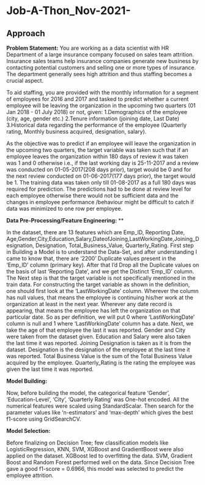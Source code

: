 # Job-A-Thon_Nov-2021-
**Approach** 
-----------------------------------------------------------------------
**Problem Statement:** 
You are working as a data scientist with HR Department of a large insurance company focused on sales team attrition. Insurance sales teams help insurance companies generate new business by contacting potential customers and selling one or more types of insurance. The department generally sees high attrition and thus staffing becomes a crucial aspect.

To aid staffing, you are provided with the monthly information for a segment of employees for 2016 and 2017 and tasked to predict whether a current employee will be leaving the organization in the upcoming two quarters (01 Jan 2018 - 01 July 2018) or not, given: 
1.Demographics of the employee (city, age, gender etc.) 
2.Tenure information (joining date, Last Date) 
3.Historical data regarding the performance of the employee (Quarterly rating, Monthly business acquired, designation, salary). 

As the objective was to predict if an employee will leave the organization in the upcoming two quarters, the target variable was taken such that if an employee leaves the organization within 180 days of review it was taken was 1 and 0 otherwise i.e., if the last working day is 25-11-2017 and a review was conducted on 01-05-2017(208 days prior), target would be 0 and for the next review conducted on 01-06-2017(177 days prior), the target would be 1. The training data was taken only till 01-08-2017 as a full 180 days was required for prediction. The predictions had to be done at review level for each employee otherwise there would not be sufficient data and the changes in employee performance /behaviour might be difficult to catch if data was minimized to one row per employee.  

**Data Pre-Processing/Feature Engineering:** **


In the dataset, there are 13 features which are Emp_ID, Reporting Date, Age,Gender,City,Education,Salary,DateofJoining,LastWorkingDate,Joining_Designation, Designation, Total_Business_Value, Quarterly_Rating. 
First step in Building a Model is to understand the Data-Set, and after understanding I came to know that, there are ‘2200’ Duplicate values present in the ‘Emp_ID’ column (primary key). After that I’d Drop all the Duplicate values on the basis of last ‘Reporting Date’, and we get the Distinct ‘Emp_ID’ column. 
The Next step is that the target variable is not specifically mentioned in the train data. For constructing the target variable as shown in the definition, one should first look at the ‘LastWorkingDate’ column. Wherever the column has null values, that means the employee is continuing his/her work at the organization at least in the next year. Wherever any date record is appearing, that means the employee has left the organization on that particular date. So as per definition, we will put 0 where ‘LastWorkingDate’ column is null and 1 where ‘LastWorkingDate’ column has a date. 
Next, we take the age of that employee the last it was reported. Gender and City were taken from the dataset given. Education and Salary were also taken the last time it was reported. Joining Designation is taken as it is from the dataset. Designation is the designation of the employee at the last time it was reported. Total Business Value is the sum of the Total Business Value acquired by the employee. Quarterly_Rating is the rating the employee was given the last time it was reported.

****Model Building:****

Now, before building the model, the categorical feature ‘Gender’, ‘Education-Level’, ‘City’, ‘Quarterly Rating’ was One-hot encoded. All the numerical features were scaled using StandardScalar. Then search for the parameter values like ‘n-estimators’ and ‘max-depth’ which gives the best f1-score using GridSearchCV.

**Model Selection:**

Before finalizing on Decision Tree; few classification models like LogisticRegression, KNN, SVM, XGBoost and GradientBoost were also applied on the dataset. XGBoost led to overfitting the data. SVM, Gradient Boost and Random Forest performed well on the data. Since Decision Tree gave a good f1-score = 0.6966, this model was selected to predict the employee attrition.
